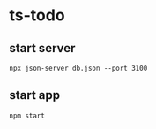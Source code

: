 # ts-todo

## start server
```
npx json-server db.json --port 3100
```

## start app
```
npm start
```